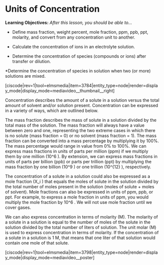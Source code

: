 <div style="float:right;margin:auto"><ebook-button title="Concentration" link="https://genchem.science.psu.edu/14-3-concentration"></ebook-button></div>

# Units of Concentration

**Learning Objectives:** _After this lesson, you should be able to…_

* Define mass fraction, weight percent, mole fraction, ppm, ppb, ppt, molarity, and convert from any concentration unit to another.

* Calculate the concentration of ions in an electrolyte solution.

* Determine the concentration of species (compounds or ions) after transfer or dilution.

*Determine the concentration of species in solution when two (or more) solutions are mixed.


<media-video>[ciscode|rev=1|tool=elmsmedia|item=3784|entity_type=node|render=display_mode|display_mode=mediavideo__thumbnail__right]</media-video>


Concentration describes the amount of a solute in a solution versus the total amount of solvent and/or solution present. Concentration can be expressed in a variety of ways, which are outlined below. 

The mass fraction describes the mass of solute in a solution divided by the total mass of the solution. The mass fraction will always have a value between zero and one, representing the two extreme cases in which there is no solute (mass fraction = 0) or no solvent (mass fraction = 1). The mass fraction can be converted into a mass percentage by multiplying it by 100%. The mass percentage would range in value from 0% to 100%. We can express mass fractions in units of parts per million (ppm) if we multiply them by one million (<lrn-math>10^6</lrn-math> ). By extension, we can express mass fractions in units of parts per billion (ppb) or parts per trillion (ppt) by multiplying the mass fraction by one billion (<lrn-math>10^9</lrn-math> ) or one trillion (<lrn-math>10^{12}</lrn-math> ), respectively.

The concentration of a solute in a solution could also be expressed as a mole fraction (<lrn-math>X_i</lrn-math> ) that equals the moles of solute in the solution divided by the total number of moles present in the solution (moles of solute + moles of solvent). Mole fractions can also be expressed in units of ppm, ppb, or ppt. For example, to express a mole fraction in units of ppm, you would multiply the mole fraction by <lrn-math>10^6</lrn-math> . We will not use mole fraction until we cover gases.

We can also express concentration in terms of molarity (M). The molarity of a solute in a solution is equal to the number of moles of the solute in the solution divided by the total number of liters of solution. The unit molar (M) is used to express concentration in terms of molarity. If the concentration of a solute in a solution is 1 M, that means that one liter of that solution would contain one mole of that solute. 



<media-video>[ciscode|rev=1|tool=elmsmedia|item=3798|entity_type=node|render=display_mode|display_mode=mediavideo__poster]</media-video>

 
